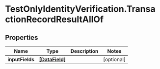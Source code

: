 # TestOnlyIdentityVerification.TransactionRecordResultAllOf

## Properties

Name | Type | Description | Notes
------------ | ------------- | ------------- | -------------
**inputFields** | [**[DataField]**](DataField.md) |  | [optional] 


